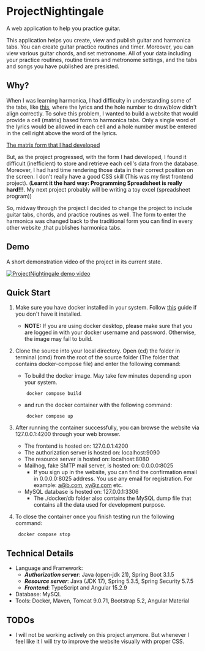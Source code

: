 # ProjectNightingale

A web application to help you practice guitar.

This application helps you create, view and publish guitar and harmonica tabs. You can create guitar practice routines and timer. Moreover, you can view various guitar chords, and set metronome. All of your data including your practice routines, routine timers and metronome settings, and the tabs and songs you have published are presisted.

## Why?
When I was learning harmonica, I had difficulty in understanding some of the tabs, like [this](https://www.harptabs.com/song.php?ID=18762), where the lyrics and the hole number to draw/blow didn't align correctly. To solve this problem, I wanted to build a website that would provide a cell (matrix) based form to harmonica tabs. Only a single word of the lyrics would be allowed in each cell and a hole number must be entered in the cell right above the word of the lyrics. 



[The matrix form that I had developed](https://github.com/Sabin-B-99/ProjectNightingale/assets/55592534/078a5d90-8ffd-47ce-93f4-ccbe6e29a979)

But, as the project progressed, with the form I had developed, I found it difficult (inefficient) to store and retrieve each cell's data from the database. Moreover, I had hard time rendering those data in their correct position on the screen. I don't really have a good CSS skill (This was my first frontend project). (**Learnt it the hard way: Programming Spreadsheet is really hard!!!**. My next project probably will be writing a toy excel (spreadsheet program))

So, midway through the project I decided to change the project to include guitar tabs, chords, and practice routines as well. The form to enter the harmonica was changed back to the traditional form you can find in every other website ,that publishes harmonica tabs.

## Demo
A short demonstration video of the project in its current state. 

[![ProjectNightingale demo video](http://img.youtube.com/vi/yZkyXV8jhQY/0.jpg)](http://www.youtube.com/watch?v=YOUTUBE_yZkyXV8jhQY "ProjectNightingale demonstration video.")

## Quick Start

1. Make sure you have docker installed in your system. Follow [this](https://docs.docker.com/engine/install/) guide if you don't have it installed.
    * **NOTE:** If you are using docker desktop, please make sure that you are logged in with your docker username and password. Otherwise, the image may fail to build. 

3. Clone the source into your local directory. Open (cd) the folder in terminal (cmd) from the root of the source folder (The folder that contains docker-compose file) and enter the following command:
    * To build the docker image. May take few minutes depending upon your system.
    ```
        docker compose build
    ```

    * and run the docker container with the following command:
    ```
        docker compose up
    ```

4.  After running the container successfully, you can browse the website via 127.0.0.1:4200 through your web browser.
    * The frontend is hosted on: 127.0.0.1:4200
    * The authorization server is hosted on: localhost:9090
    * The resource server is hosted on: localhost:8080
    * Mailhog, fake SMTP mail server, is hosted on: 0.0.0.0:8025    
      * If you sign up in the website, you can find the confirmation email in 0.0.0.0:8025 address. You use any email for registration. For example: a@b.com, xy@z.com etc.
    * MySQL database is hosted on: 127.0.0.1:3306
      * The ./docker/db folder also contains the MySQL dump file that contains all the data used for development purpose.

5. To close the container once you finish testing run the following command:
   ```
    docker compose stop
   ```  

## Technical Details

* Language and Framework:
  * **_Authorization server_**: Java (open-jdk 21), Spring Boot 3.1.5
  * **_Resource server_**: Java (JDK 17), Spring 5.3.5, Spring Security 5.7.5
  * **_Frontend_**: TypeScript and Angular 15.2.9
* Database: MySQL
* Tools: Docker, Maven, Tomcat 9.0.71, Bootstrap 5.2, Angular Material


## TODOs
* I will not be working actively on this project anymore. But whenever I feel like it I will try to improve the website visually with proper CSS. 






